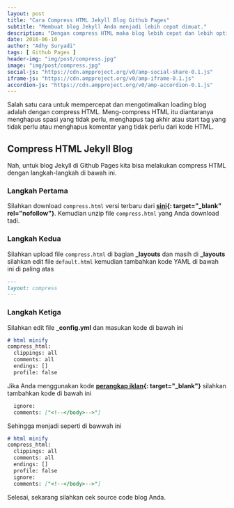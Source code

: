 ```yaml
---
layout: post
title: "Cara Compress HTML Jekyll Blog Github Pages"
subtitle: "Membuat blog Jekyll Anda menjadi lebih cepat dimuat."
description: "Dengan compress HTML maka blog lebih cepat dan lebih optimal dalam pemuatan kode blog."
date: 2016-06-10
author: "Adhy Suryadi"
tags: [ Github Pages ]
header-img: "img/post/compress.jpg"
image: "img/post/compress.jpg"
social-js: "https://cdn.ampproject.org/v0/amp-social-share-0.1.js"
iframe-js: "https://cdn.ampproject.org/v0/amp-iframe-0.1.js"
accordion-js: "https://cdn.ampproject.org/v0/amp-accordion-0.1.js"
---
```


Salah satu cara untuk mempercepat dan mengotimalkan loading blog adalah dengan compress HTML. Meng-compress HTML itu diantaranya menghapus spasi yang tidak perlu, menghapus tag akhir atau start tag yang tidak perlu atau menghapus komentar yang tidak perlu dari kode HTML.

## Compress HTML Jekyll Blog

Nah, untuk blog Jekyll di Github Pages kita bisa melakukan compress HTML dengan langkah-langkah di bawah ini.

### Langkah Pertama

Silahkan download `compress.html` versi terbaru dari **[sini](https://github.com/penibelst/jekyll-compress-html/releases/ "Download"){: target="_blank" rel="nofollow"}**. Kemudian unzip file `compress.html` yang Anda download tadi.

### Langkah Kedua

Silahkan upload file `compress.html` di bagian **_layouts** dan masih di **_layouts** silahkan edit file `default.html` kemudian tambahkan kode YAML di bawah ini di paling atas

```markdown
---
layout: compress
---
```

### Langkah Ketiga

Silahkan edit file **_config.yml** dan masukan kode di bawah ini

```markdown
# html minify
compress_html:
  clippings: all
  comments: all
  endings: []
  profile: false
```

Jika Anda menggunakan kode **[perangkap iklan](http://kompiajaib.github.io/perangkap-iklan/ "perangkap iklan"){: target="_blank"}** silahkan tambahkan kode di bawah ini

```markdown
  ignore:
  comments: ["<!--</body>-->"]
```

Sehingga menjadi seperti di bawwah ini

```markdown
# html minify
compress_html:
  clippings: all
  comments: all
  endings: []
  profile: false
  ignore:
  comments: ["<!--</body>-->"]
```

Selesai, sekarang silahkan cek source code blog Anda.
